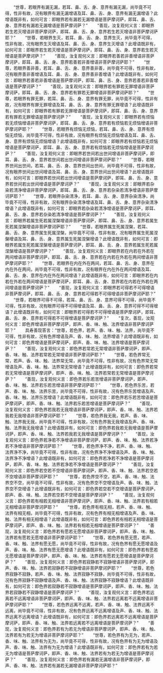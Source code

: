 <!-- { "loadSidebar": true } -->
　　“世尊，若眼界有漏无漏，若耳、鼻、舌、身、意界有漏无漏，尚毕竟不可得，性非有故，况有眼界有漏无漏增语及耳、鼻、舌、身、意界有漏无漏增语？此增语既非有，如何可言：即眼界若有漏若无漏增语是菩萨摩诃萨，即耳、鼻、舌、身、意界若有漏若无漏增语是菩萨摩诃萨？”
　　“善现，汝复观何义言：即眼界若生若灭增语非菩萨摩诃萨，即耳、鼻、舌、身、意界若生若灭增语非菩萨摩诃萨耶？”
　　“世尊，若眼界生灭，若耳、鼻、舌、身、意界生灭，尚毕竟不可得，性非有故，况有眼界生灭增语及耳、鼻、舌、身、意界生灭增语？此增语既非有，如何可言：即眼界若生若灭增语是菩萨摩诃萨，即耳、鼻、舌、身、意界若生若灭增语是菩萨摩诃萨？”
　　“善现，汝复观何义言：即眼界若善若非善增语非菩萨摩诃萨，即耳、鼻、舌、身、意界若善若非善增语非菩萨摩诃萨耶？”
　　“世尊，若眼界善非善，若耳、鼻、舌、身、意界善非善，尚毕竟不可得，性非有故，况有眼界善非善增语及耳、鼻、舌、身、意界善非善增语？此增语既非有，如何可言：即眼界若善若非善增语是菩萨摩诃萨，即耳、鼻、舌、身、意界若善若非善增语是菩萨摩诃萨？”
　　“善现，汝复观何义言：即眼界若有罪若无罪增语非菩萨摩诃萨，即耳、鼻、舌、身、意界若有罪若无罪增语非菩萨摩诃萨耶？”
　　“世尊，若眼界有罪无罪，若耳、鼻、舌、身、意界有罪无罪，尚毕竟不可得，性非有故，况有眼界有罪无罪增语及耳、鼻、舌、身、意界有罪无罪增语？此增语既非有，如何可言：即眼界若有罪若无罪增语是菩萨摩诃萨，即耳、鼻、舌、身、意界若有罪若无罪增语是菩萨摩诃萨？”
　　“善现，汝复观何义言：即眼界若有烦恼若无烦恼增语非菩萨摩诃萨，即耳、鼻、舌、身、意界若有烦恼若无烦恼增语非菩萨摩诃萨耶？”
　　“世尊，若眼界有烦恼无烦恼，若耳、鼻、舌、身、意界有烦恼无烦恼，尚毕竟不可得，性非有故，况有眼界有烦恼无烦恼增语及耳、鼻、舌、身、意界有烦恼无烦恼增语？此增语既非有，如何可言：即眼界若有烦恼若无烦恼增语是菩萨摩诃萨，即耳、鼻、舌、身、意界若有烦恼若无烦恼增语是菩萨摩诃萨？”
　　“善现，汝复观何义言：即眼界若世间若出世间增语非菩萨摩诃萨，即耳、鼻、舌、身、意界若世间若出世间增语非菩萨摩诃萨耶？”
　　“世尊，若眼界世间出世间，若耳、鼻、舌、身、意界世间出世间，尚毕竟不可得，性非有故，况有眼界世间出世间增语及耳、鼻、舌、身、意界世间出世间增语？此增语既非有，如何可言：即眼界若世间若出世间增语是菩萨摩诃萨，即耳、鼻、舌、身、意界若世间若出世间增语是菩萨摩诃萨？”
　　“善现，汝复观何义言：即眼界若杂染若清净增语非菩萨摩诃萨，即耳、鼻、舌、身、意界若杂染若清净增语非菩萨摩诃萨耶？”
　　“世尊，若眼界杂染清净，若耳、鼻、舌、身、意界杂染清净，尚毕竟不可得，性非有故，况有眼界杂染清净增语及耳、鼻、舌、身、意界杂染清净增语？此增语既非有，如何可言：即眼界若杂染若清净增语是菩萨摩诃萨，即耳、鼻、舌、身、意界若杂染若清净增语是菩萨摩诃萨？”
　　“善现，汝复观何义言：即眼界若属生死若属涅槃增语非菩萨摩诃萨，即耳、鼻、舌、身、意界若属生死若属涅槃增语非菩萨摩诃萨耶？”
　　“世尊，若眼界属生死属涅槃，若耳、鼻、舌、身、意界属生死属涅槃，尚毕竟不可得，性非有故，况有眼界属生死属涅槃增语及耳、鼻、舌、身、意界属生死属涅槃增语？此增语既非有，如何可言：即眼界若属生死若属涅槃增语是菩萨摩诃萨，即耳、鼻、舌、身、意界若属生死若属涅槃增语是菩萨摩诃萨？”
　　“善现，汝复观何义言：即眼界若在内若在外若在两间增语非菩萨摩诃萨，即耳、鼻、舌、身、意界若在内若在外若在两间增语非菩萨摩诃萨耶？”
　　“世尊，若眼界在内在外在两间，若耳、鼻、舌、身、意界在内在外在两间，尚毕竟不可得，性非有故，况有眼界在内在外在两间增语及耳、鼻、舌、身、意界在内在外在两间增语？此增语既非有，如何可言：即眼界若在内若在外若在两间增语是菩萨摩诃萨，即耳、鼻、舌、身、意界若在内若在外若在两间增语是菩萨摩诃萨？”
　　“善现，汝复观何义言：即眼界若可得若不可得增语非菩萨摩诃萨，即耳、鼻、舌、身、意界若可得若不可得增语非菩萨摩诃萨耶？”
　　“世尊，若眼界可得不可得，若耳、鼻、舌、身、意界可得不可得，尚毕竟不可得，性非有故，况有眼界可得不可得增语及耳、鼻、舌、身、意界可得不可得增语？此增语既非有，如何可言：即眼界若可得若不可得增语是菩萨摩诃萨，即耳、鼻、舌、身、意界若可得若不可得增语是菩萨摩诃萨？”
　　“复次，善现，汝观何义言：即色界增语非菩萨摩诃萨，即声、香、味、触、法界增语非菩萨摩诃萨耶？”
　　具寿善现答言：“世尊，若色界，若声、香、味、触、法界，尚毕竟不可得，性非有故，况有色界增语及声、香、味、触、法界增语？此增语既非有，如何可言：即色界增语是菩萨摩诃萨，即声、香、味、触、法界增语是菩萨摩诃萨？”
　　“善现，汝复观何义言：即色界若常若无常增语非菩萨摩诃萨，即声、香、味、触、法界若常若无常增语非菩萨摩诃萨耶？”
　　“世尊，若色界常无常，若声、香、味、触、法界常无常，尚毕竟不可得，性非有故，况有色界常无常增语及声、香、味、触、法界常无常增语？此增语既非有，如何可言：即色界若常若无常增语是菩萨摩诃萨，即声、香、味、触、法界若常若无常增语是菩萨摩诃萨？”
　　“善现，汝复观何义言：即色界若乐若苦增语非菩萨摩诃萨，即声、香、味、触、法界若乐若苦增语非菩萨摩诃萨耶？”
　　“世尊，若色界乐苦，若声、香、味、触、法界乐苦，尚毕竟不可得，性非有故，况有色界乐苦增语及声、香、味、触、法界乐苦增语？此增语既非有，如何可言：即色界若乐若苦增语是菩萨摩诃萨，即声、香、味、触、法界若乐若苦增语是菩萨摩诃萨？”
　　“善现，汝复观何义言：即色界若我若无我增语非菩萨摩诃萨，即声、香、味、触、法界若我若无我增语非菩萨摩诃萨耶？”
　　“世尊，若色界我无我，若声、香、味、触、法界我无我，尚毕竟不可得，性非有故，况有色界我无我增语及声、香、味、触、法界我无我增语？此增语既非有，如何可言：即色界若我若无我增语是菩萨摩诃萨，即声、香、味、触、法界若我若无我增语是菩萨摩诃萨？”
　　“善现，汝复观何义言：即色界若净若不净增语非菩萨摩诃萨，即声、香、味、触、法界若净若不净增语非菩萨摩诃萨耶？”
　　“世尊，若色界净不净，若声、香、味、触、法界净不净，尚毕竟不可得，性非有故，况有色界净不净增语及声、香、味、触、法界净不净增语？此增语既非有，如何可言：即色界若净若不净增语是菩萨摩诃萨，即声、香、味、触、法界若净若不净增语是菩萨摩诃萨？”
　　“善现，汝复观何义言：即色界若空若不空增语非菩萨摩诃萨，即声、香、味、触、法界若空若不空增语非菩萨摩诃萨耶？”
　　“世尊，若色界空不空，若声、香、味、触、法界空不空，尚毕竟不可得，性非有故，况有色界空不空增语及声、香、味、触、法界空不空增语？此增语既非有，如何可言：即色界若空若不空增语是菩萨摩诃萨，即声、香、味、触、法界若空若不空增语是菩萨摩诃萨？”
　　“善现，汝复观何义言：即色界若有相若无相增语非菩萨摩诃萨，即声、香、味、触、法界若有相若无相增语非菩萨摩诃萨耶？”
　　“世尊，若色界有相无相，若声、香、味、触、法界有相无相，尚毕竟不可得，性非有故，况有色界有相无相增语及声、香、味、触、法界有相无相增语？此增语既非有，如何可言：即色界若有相若无相增语是菩萨摩诃萨，即声、香、味、触、法界若有相若无相增语是菩萨摩诃萨？”
　　“善现，汝复观何义言：即色界若有愿若无愿增语非菩萨摩诃萨，即声、香、味、触、法界若有愿若无愿增语非菩萨摩诃萨耶？”
　　“世尊，若色界有愿无愿，若声、香、味、触、法界有愿无愿，尚毕竟不可得，性非有故，况有色界有愿无愿增语及声、香、味、触、法界有愿无愿增语？此增语既非有，如何可言：即色界若有愿若无愿增语是菩萨摩诃萨，即声、香、味、触、法界若有愿若无愿增语是菩萨摩诃萨？”
　　“善现，汝复观何义言：即色界若寂静若不寂静增语非菩萨摩诃萨，即声、香、味、触、法界若寂静若不寂静增语非菩萨摩诃萨耶？”
　　“世尊，若色界寂静不寂静，若声、香、味、触、法界寂静不寂静，尚毕竟不可得，性非有故，况有色界寂静不寂静增语及声、香、味、触、法界寂静不寂静增语？此增语既非有，如何可言：即色界若寂静若不寂静增语是菩萨摩诃萨，即声、香、味、触、法界若寂静若不寂静增语是菩萨摩诃萨？”
　　“善现，汝复观何义言：即色界若远离若不远离增语非菩萨摩诃萨，即声、香、味、触、法界若远离若不远离增语非菩萨摩诃萨耶？”
　　“世尊，若色界远离不远离，若声、香、味、触、法界远离不远离，尚毕竟不可得，性非有故，况有色界远离不远离增语及声、香、味、触、法界远离不远离增语？此增语既非有，如何可言：即色界若远离若不远离增语是菩萨摩诃萨，即声、香、味、触、法界若远离若不远离增语是菩萨摩诃萨？”
　　“善现，汝复观何义言：即色界若有为若无为增语非菩萨摩诃萨，即声、香、味、触、法界若有为若无为增语非菩萨摩诃萨耶？”
　　“世尊，若色界有为无为，若声、香、味、触、法界有为无为，尚毕竟不可得，性非有故，况有色界有为无为增语及声、香、味、触、法界有为无为增语？此增语既非有，如何可言：即色界若有为若无为增语是菩萨摩诃萨，即声、香、味、触、法界若有为若无为增语是菩萨摩诃萨？”
　　“善现，汝复观何义言：即色界若有漏若无漏增语非菩萨摩诃萨，即声、香、味、触、法界若有漏若无漏增语非菩萨摩诃萨耶？”
